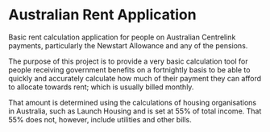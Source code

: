 # Australian Rent Application

Basic rent calculation application for people on Australian Centrelink
payments, particularly the Newstart Allowance and any of the pensions.

The purpose of this project is to provide a very basic calculation
tool for people receiving government benefits on a fortnightly basis
to be able to quickly and accurately calculate how much of their
payment they can afford to allocate towards rent; which is usually
billed monthly.

That amount is determined using the calculations of housing
organisations in Australia, such as Launch Housing and is set at 55%
of total income.  That 55% does not, however, include utilities and
other bills.
